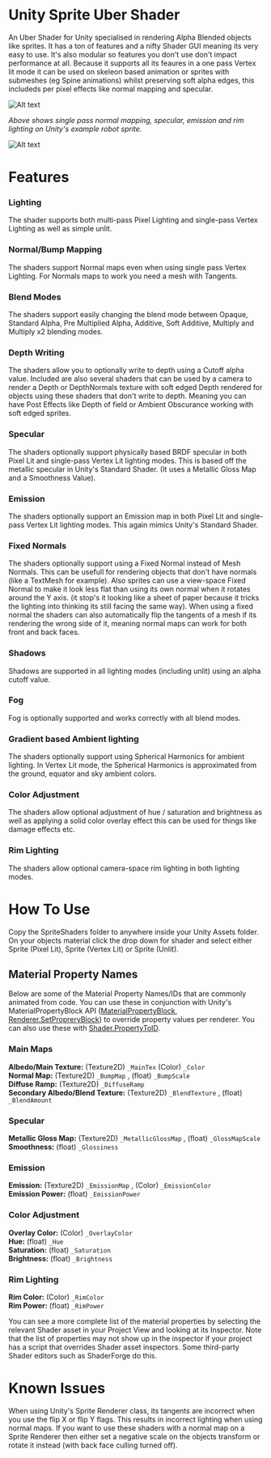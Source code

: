 # Unity Sprite Uber Shader

An Uber Shader for Unity specialised in rendering Alpha Blended objects like sprites.
It has a ton of features and a nifty Shader GUI meaning its very easy to use. It's also modular so features you don't use don't impact performance at all.
Because it supports all its feaures in a one pass Vertex lit mode it can be used on skeleon based animation or sprites with submeshes (eg Spine animations) whilst preserving soft alpha edges, this includeds per pixel effects like normal mapping and specular.

![Alt text](ReadmeAssets/Example.gif?raw=true "Unity's 2d example robot showing bump mapping, specular, emmision and rim lighting.")

_Above shows single pass normal mapping, specular, emission and rim lighting on Unity's example robot sprite._

![Alt text](ReadmeAssets/GUI.png?raw=true "The material editor.")

# Features

### Lighting

The shader supports both multi-pass Pixel Lighting and single-pass Vertex Lighting as well as simple unlit.

### Normal/Bump Mapping

The shaders support Normal maps even when using single pass Vertex Lighting. For Normals maps to work you need a mesh with Tangents.

### Blend Modes

The shaders support easily changing the blend mode between Opaque, Standard Alpha, Pre Multiplied Alpha, Additive, Soft Additive, Multiply and Multiply x2 blending modes.

### Depth Writing

The shaders allow you to optionally write to depth using a Cutoff alpha value. 
Included are also several shaders that can be used by a camera to render a Depth or DepthNormals texture with soft edged Depth rendered for objects using these shaders that don't write to depth. 
Meaning you can have Post Effects like Depth of field or Ambient Obscurance working with soft edged sprites.


### Specular

The shaders optionally support physically based BRDF specular in both Pixel Lit and single-pass Vertex Lit lighting modes. This is based off the metallic specular in Unity's Standard Shader. (It uses a Metallic Gloss Map and a Smoothness Value).

### Emission

The shaders optionally support an Emission map in both Pixel Lit and single-pass Vertex Lit lighting modes. This again mimics Unity's Standard Shader.

### Fixed Normals 

The shaders optionally support using a Fixed Normal instead of Mesh Normals. This can be usefull for rendering objects that don't have normals (like a TextMesh for example).
Also sprites can use a view-space Fixed Normal to make it look less flat than using its own normal when it rotates around the Y axis.
(it stop's it looking like a sheet of paper because it tricks the lighting into thinking its still facing the same way).
When using a fixed normal the shaders can also automatically flip the tangents of a mesh if its rendering the wrong side of it, meaning normal maps can work for both front and back faces.

### Shadows
Shadows are supported in all lighting modes (including unlit) using an alpha cutoff value.

### Fog
Fog is optionally supported and works correctly with all blend modes.

### Gradient based Ambient lighting
The shaders optionally support using Spherical Harmonics for ambient lighting. In Vertex Lit mode, the Spherical Harmonics is approximated from the ground, equator and sky ambient colors.

### Color Adjustment
The shaders allow optional adjustment of hue / saturation and brightness as well as applying a solid color overlay effect this can be used for things like damage effects etc.

### Rim Lighting
The shaders allow optional camera-space rim lighting in both lighting modes.


# How To Use
Copy the SpriteShaders folder to anywhere inside your Unity Assets folder. On your objects material click the drop down for shader and select either Sprite (Pixel Lit), Sprite (Vertex Lit) or Sprite (Unlit).

## Material Property Names
Below are some of the Material Property Names/IDs that are commonly animated from code.
You can use these in conjunction with Unity's MaterialPropertyBlock API ([MaterialPropertyBlock](https://docs.unity3d.com/ScriptReference/MaterialPropertyBlock.html), [Renderer.SetPropreryBlock](https://docs.unity3d.com/ScriptReference/Renderer.SetPropertyBlock.html)) to override property values per renderer.
You can also use these with [Shader.PropertyToID](https://docs.unity3d.com/ScriptReference/Shader.PropertyToID.html).

### Main Maps
**Albedo/Main Texture:** (Texture2D) `_MainTex` (Color) `_Color`  
**Normal Map:** (Texture2D) `_BumpMap` , (float) `_BumpScale`  
**Diffuse Ramp:** (Texture2D) `_DiffuseRamp`  
**Secondary Albedo/Blend Texture:** (Texture2D) `_BlendTexture` , (float) `_BlendAmount`  

### Specular
**Metallic Gloss Map:** (Texture2D) `_MetallicGlossMap` , (float) `_GlossMapScale`  
**Smoothness:** (float) `_Glossiness`  

### Emission 
**Emission:** (Texture2D) `_EmissionMap` , (Color) `_EmissionColor`  
**Emission Power:** (float) `_EmissionPower`  

### Color Adjustment
**Overlay Color:** (Color) `_OverlayColor`  
**Hue:** (float) `_Hue`  
**Saturation:** (float) `_Saturation`  
**Brightness:** (float) `_Brightness`  

### Rim Lighting
**Rim Color:** (Color) `_RimColor`  
**Rim Power:** (float) `_RimPower`  

You can see a more complete list of the material properties by selecting the relevant Shader asset in your Project View and looking at its Inspector. Note that the list of properties may not show up in the inspector if your project has a script that overrides Shader asset inspectors. Some third-party Shader editors such as ShaderForge do this.


# Known Issues

When using Unity's Sprite Renderer class, its tangents are incorrect when you use the flip X or flip Y flags. This results in incorrect lighting when using normal maps.
If you want to use these shaders with a normal map on a Sprite Renderer then either set a negative scale on the objects transform or rotate it instead (with back face culling turned off).
